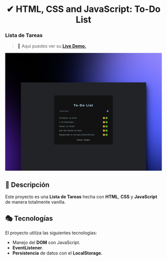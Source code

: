 <div align="center">
  
# ✔ HTML, CSS and JavaScript: To-Do List

</div>

### Lista de Tareas

> 🧩 Aquí puedes ver su [**Live Demo.**](https://to-do-list-abraham.netlify.app/)

![vista-previa](./public/preview/01-page-preview.jpg)

## 🚀 Descripción

Este proyecto es una **Lista de Tareas** hecha con **HTML**, **CSS** y **JavaScript** de manera totalmente vanilla.

## 🎭 Tecnologías

El proyecto utiliza las siguientes tecnologías:

- Manejo del **DOM** con JavaScript.
- **EventListener**.
- **Persistencia** de datos con el **LocalStorage.**
